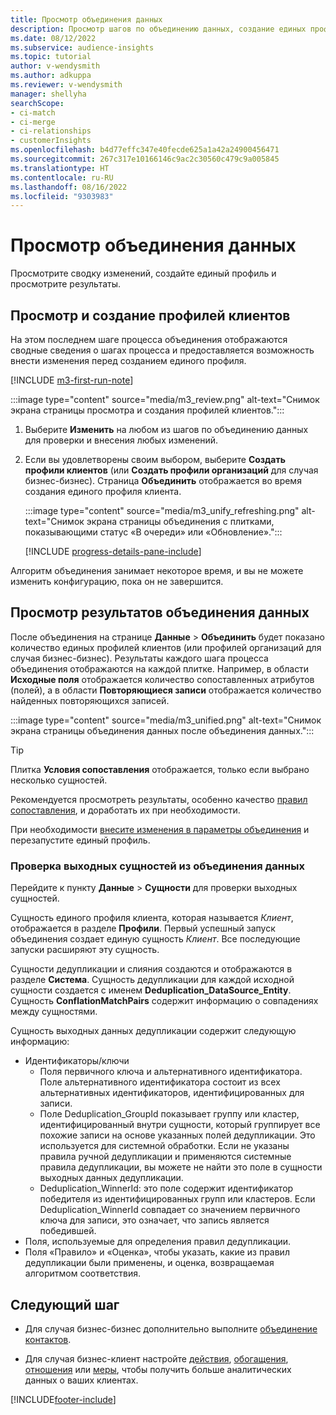 ```yaml
---
title: Просмотр объединения данных
description: Просмотр шагов по объединению данных, создание единых профилей клиентов и просмотр результатов.
ms.date: 08/12/2022
ms.subservice: audience-insights
ms.topic: tutorial
author: v-wendysmith
ms.author: adkuppa
ms.reviewer: v-wendysmith
manager: shellyha
searchScope:
- ci-match
- ci-merge
- ci-relationships
- customerInsights
ms.openlocfilehash: b4d77effc347e40fecde625a1a42a24900456471
ms.sourcegitcommit: 267c317e10166146c9ac2c30560c479c9a005845
ms.translationtype: HT
ms.contentlocale: ru-RU
ms.lasthandoff: 08/16/2022
ms.locfileid: "9303983"
---
```

# <a name="review-data-unification"></a>Просмотр объединения данных

Просмотрите сводку изменений, создайте единый профиль и просмотрите результаты.

## <a name="review-and-create-customer-profiles"></a>Просмотр и создание профилей клиентов

На этом последнем шаге процесса объединения отображаются сводные сведения о шагах процесса и предоставляется возможность внести изменения перед созданием единого профиля.

[!INCLUDE [m3-first-run-note](includes/m3-first-run-note.md)]

:::image type="content" source="media/m3_review.png" alt-text="Снимок экрана страницы просмотра и создания профилей клиентов.":::

1. Выберите **Изменить** на любом из шагов по объединению данных для проверки и внесения любых изменений.

1. Если вы удовлетворены своим выбором, выберите **Создать профили клиентов** (или **Создать профили организаций** для случая бизнес-бизнес). Страница **Объединить** отображается во время создания единого профиля клиента.

   :::image type="content" source="media/m3_unify_refreshing.png" alt-text="Снимок экрана страницы объединения с плитками, показывающими статус «В очереди» или «Обновление».":::

   [!INCLUDE [progress-details-pane-include](includes/progress-details-pane.md)]

Алгоритм объединения занимает некоторое время, и вы не можете изменить конфигурацию, пока он не завершится.

## <a name="view-the-results-of-data-unification"></a>Просмотр результатов объединения данных

После объединения на странице **Данные** > **Объединить** будет показано количество единых профилей клиентов (или профилей организаций для случая бизнес-бизнес). Результаты каждого шага процесса объединения отображаются на каждой плитке. Например, в области **Исходные поля** отображается количество сопоставленных атрибутов (полей), а в области **Повторяющиеся записи** отображается количество найденных повторяющихся записей.

:::image type="content" source="media/m3_unified.png" alt-text="Снимок экрана страницы объединения данных после объединения данных.":::

> [!TIP]
> Плитка **Условия сопоставления** отображается, только если выбрано несколько сущностей.

Рекомендуется просмотреть результаты, особенно качество [правил сопоставления](data-unification-update.md#manage-match-rules), и доработать их при необходимости.

При необходимости [внесите изменения в параметры объединения](data-unification-update.md) и перезапустите единый профиль.

### <a name="verify-output-entities-from-data-unification"></a>Проверка выходных сущностей из объединения данных

Перейдите к пункту **Данные** > **Сущности** для проверки выходных сущностей.

Сущность единого профиля клиента, которая называется *Клиент*, отображается в разделе **Профили**. Первый успешный запуск объединения создает единую сущность *Клиент*. Все последующие запуски расширяют эту сущность.

Сущности дедупликации и слияния создаются и отображаются в разделе **Система**. Сущность дедупликации для каждой исходной сущности создается с именем **Deduplication_DataSource_Entity**. Сущность **ConflationMatchPairs** содержит информацию о совпадениях между сущностями.

Сущность выходных данных дедупликации содержит следующую информацию:
- Идентификаторы/ключи
  - Поля первичного ключа и альтернативного идентификатора. Поле альтернативного идентификатора состоит из всех альтернативных идентификаторов, идентифицированных для записи.
  - Поле Deduplication_GroupId показывает группу или кластер, идентифицированный внутри сущности, который группирует все похожие записи на основе указанных полей дедупликации. Это используется для системной обработки. Если не указаны правила ручной дедупликации и применяются системные правила дедупликации, вы можете не найти это поле в сущности выходных данных дедупликации.
  - Deduplication_WinnerId: это поле содержит идентификатор победителя из идентифицированных групп или кластеров. Если Deduplication_WinnerId совпадает со значением первичного ключа для записи, это означает, что запись является победившей.
- Поля, используемые для определения правил дедупликации.
- Поля «Правило» и «Оценка», чтобы указать, какие из правил дедупликации были применены, и оценка, возвращаемая алгоритмом соответствия.

## <a name="next-step"></a>Следующий шаг

- Для случая бизнес-бизнес дополнительно выполните [объединение контактов](data-unification-contacts.md).

- Для случая бизнес-клиент настройте [действия](activities.md), [обогащения](enrichment-hub.md), [отношения](relationships.md) или [меры](measures.md), чтобы получить больше аналитических данных о ваших клиентах.

[!INCLUDE[footer-include](includes/footer-banner.md)]
